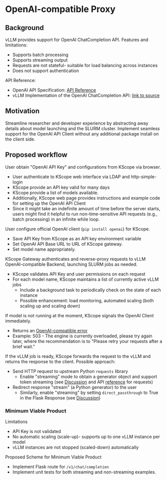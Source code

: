 # OpenAI-compatible Proxy

## Background

vLLM provides support for OpenAI ChatCompletion API. Features and limitations:

- Supports batch processing
- Supports streaming output
- Requests are not stateful- suitable for load balancing across instances
- Does not support authentication

API Reference:

- OpenAI API Specification: [API Reference](https://platform.openai.com/docs/api-reference/chat/create)
- vLLM Implementation of the OpenAI ChatCompletion API: [link to source](https://github.com/vllm-project/vllm/blob/3eeb148f467e3619e8890b1a5ebe86a173f91bc9/vllm/entrypoints/openai/serving_chat.py#L68)

## Motivation

Streamline researcher and developer experience by abstracting away details about model launching and the SLURM cluster. Implement seamless support for the OpenAI API Client without any additional package install on the client side.

## Proposed workflow

User obtain "OpenAI API Key" and configurations from KScope via browser.

- User authenticate to KScope web interface via LDAP and http-simple-login
- KScope provide an API key valid for many days
- KScope provide a list of models available.
- Additionally, KScope web page provides instructions and example code for setting up the OpenAI API Client
- Since it might take an indefinite amount of time before the server starts, users might find it helpful to run non-time-sensitive API requests (e.g., batch processing) in an infinite while loop.

User configure official OpenAI client (`pip install openai`) for KScope.

- Save API Key from KScope as an API key environment variable
- Set OpenAI API Base URL to URL of KScope gateway.
- Set model name appropriately.

KScope Gateway authenticates and reverse-proxy requests to vLLM OpenAI-compatible Backend, launching SLURM jobs as needed.

- KScope validates API Key and user permissions on each request
- For each model name, KScope maintains a list of currently active vLLM jobs
  - Include a background task to periodically check on the state of each instance
  - Possible enhancement: load monitoring, automated scaling (both scaling up and scaling down)

If model is not running at the moment, KScope signals the OpenAI Client immediately.

- Returns an [OpenAI-compatible error](https://platform.openai.com/docs/guides/error-codes/python-library-error-types)
- Example: 503 - The engine is currently overloaded, please try again later, where the recommendation is to "Please retry your requests after a brief wait."

If the vLLM job is ready, KScope forwards the request to the vLLM and returns the response to the client. Possible approach:

- Send HTTP request to upstream Python `requests` library
  - Enable "streaming" mode to obtain a generator object and support token streaming (see [Discussion](https://stackoverflow.com/a/57498146) and API [reference](https://requests.readthedocs.io/en/latest/user/advanced/#body-content-workflow) for requests)
- Redirect response "stream" (a Python generator) to the user
  - Similarly, enable "streaming" by setting `direct_passthrough` to True in the Flask Response (see [Discussion](https://stackoverflow.com/a/5166423))

### Minimum Viable Product

Limitations

- API Key is not validated
- No automatic scaling (scale-up)- supports up to one vLLM instance per model
- vLLM instances are not stopped (scaled-down) automatically

Proposed Scheme for Minimum Viable Product

- Implement Flask route for `/v1/chat/completion`
- Implement unit tests for both streaming and non-streaming examples.